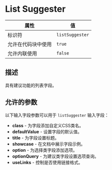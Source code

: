 # List Suggester

| 属性 | 值 |
|------|----|
| 标识符 | `listSuggester` |
| 允许在代码块中使用 | `true` |
| 允许内联使用 | `false` |

## 描述

具有建议功能的列表字段。

## 允许的参数

以下输入字段参数可以用于 `listSuggester` 输入字段：

- **class** - 为字段添加自定义CSS类名。
- **defaultValue** - 设置字段的默认值。
- **title** - 为字段设置标题。
- **showcase** - 在文档中展示字段示例。
- **option** - 为选择类字段添加选项。
- **optionQuery** - 为建议类字段设置选项查询。
- **useLinks** - 控制是否使用链接格式。
